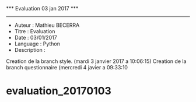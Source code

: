 *** Evaluation 03 jan 2017 ***
******************************

 - Auteur : Mathieu BECERRA
 - Titre : Evaluation
 - Date : 03/01/2017
 - Language : Python
 - Description : 
 
 Creation de la branch style. (mardi 3 janvier 2017 a 10:06:15)
 Creation de la branch questionnaire (mercredi 4 javier a 09:33:10




# evaluation_20170103
